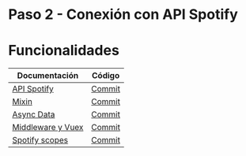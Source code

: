 # Paso 2 - Conexión con API Spotify

Funcionalidades
=================

| Documentación                                             | Código                                                              |
| --------------------------------------------------------- | ------------------------------------------------------------------- |
| [API Spotify](2-1-api-spotify.md)     | [Commit](https://github.com/cristinafsanz/taller-nuxt/commit/2453111a398ee4cf7536ecc790885a842154b28d)    |
| [Mixin](2-2-mixins.md)     | [Commit](https://github.com/cristinafsanz/taller-nuxt/commit/ee3474264733ca50d6142d8e33d85db5bb929a96)    |
| [Async Data](2-3-async-data.md)     | [Commit](https://github.com/cristinafsanz/taller-nuxt/commit/f85d42234c014796b13926d02cfd21360e86da0e)    |
| [Middleware y Vuex](2-4-middleware-vuex.md)     | [Commit](https://github.com/cristinafsanz/taller-nuxt/commit/b1d14651f877c8921cc72dcbc34522fec2430cee)    |
| [Spotify scopes](2-5-spotify-scopes.md)     | [Commit](https://github.com/cristinafsanz/taller-nuxt/commit/362a2ba72b5472aaa7e356d953c54572b3a32678)    |
